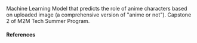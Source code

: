 Machine Learning Model that predicts the role of anime characters based on uploaded image (a comprehensive version of "anime or not"). Capstone 2 of M2M Tech Summer Program.

#### References


